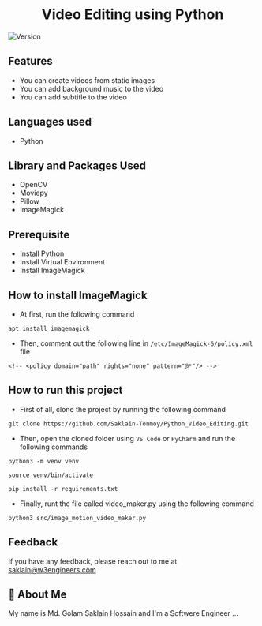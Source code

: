 <h1 align="center">Video Editing using Python</h1>
<p>
  <img alt="Version" src="https://img.shields.io/badge/version-1.0.0-blue.svg?cacheSeconds=2592000" />
</p>

## Features

- You can create videos from static images
- You can add background music to the video
- You can add subtitle to the video

## Languages used
- Python

## Library and Packages Used
- OpenCV
- Moviepy
- Pillow
- ImageMagick

## Prerequisite

- Install Python
- Install Virtual Environment
- Install ImageMagick

## How to install ImageMagick
- At first, run the following command
```
apt install imagemagick
```
- Then, comment out the following line in `/etc/ImageMagick-6/policy.xml` file
```
<!-- <policy domain="path" rights="none" pattern="@*"/> -->
```

## How to run this project

- First of all, clone the project by running the following command

```
git clone https://github.com/Saklain-Tonmoy/Python_Video_Editing.git
```

- Then, open the cloned folder using `VS Code` or `PyCharm` and run the following commands
```
python3 -m venv venv
```
```
source venv/bin/activate
```
```
pip install -r requirements.txt
```
- Finally, runt the file called video_maker.py using the following command

```
python3 src/image_motion_video_maker.py
```

## Feedback

If you have any feedback, please reach out to me at saklain@w3engineers.com

## 🚀 About Me

My name is Md. Golam Saklain Hossain and I'm a Softwere Engineer ...
